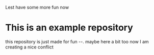Lest have some more fun now
# This is an example repository
this repository is just made for fun --. maybe here a bit too
now I am creating a nice conflict
